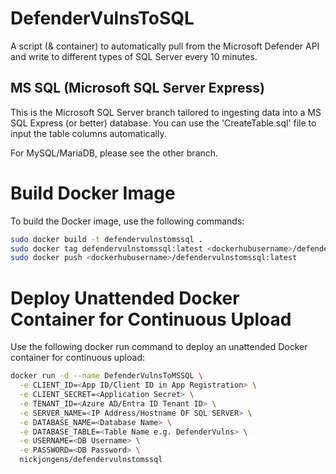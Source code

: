 # DefenderVulnsToSQL
A script (&amp; container) to automatically pull from the Microsoft Defender API and write to different types of SQL Server every 10 minutes. 

## MS SQL (Microsoft SQL Server Express) 
This is the Microsoft SQL Server branch tailored to ingesting data into a MS SQL Express (or better) database. 
You can use the 'CreateTable.sql' file to input the table columns automatically.

For MySQL/MariaDB, please see the other branch.

# Build Docker Image

To build the Docker image, use the following commands:

```bash
sudo docker build -t defendervulnstomssql .
sudo docker tag defendervulnstomssql:latest <dockerhubusername>/defendervulnstomssql:latest
sudo docker push <dockerhubusername>/defendervulnstomssql:latest
```

# Deploy Unattended Docker Container for Continuous Upload
Use the following docker run command to deploy an unattended Docker container for continuous upload:

```bash
docker run -d --name DefenderVulnsToMSSQL \
  -e CLIENT_ID=<App ID/Client ID in App Registration> \
  -e CLIENT_SECRET=<Application Secret> \
  -e TENANT_ID=<Azure AD/Entra ID Tenant ID> \
  -e SERVER_NAME=<IP Address/Hostname OF SQL SERVER> \
  -e DATABASE_NAME=<Database Name> \
  -e DATABASE_TABLE=<Table Name e.g. DefenderVulns> \
  -e USERNAME=<DB Username> \
  -e PASSWORD=<DB Password> \
  nickjongens/defendervulnstomssql
